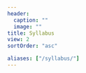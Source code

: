 ```yaml
---
header:
  caption: ""
  image: ""
title: Syllabus
view: 2
sortOrder: "asc"

aliases: ["/syllabus/"]
---
```

